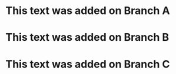 # This text was added on Branch A
# This text was added on Branch B  
# This text was added on Branch C  

